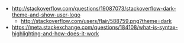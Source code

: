 - http://stackoverflow.com/questions/19087073/stackoverflow-dark-theme-and-show-user-logo
  - http://stackoverflow.com/users/flair/588759.png?theme=dark
- https://meta.stackexchange.com/questions/184108/what-is-syntax-highlighting-and-how-does-it-work
